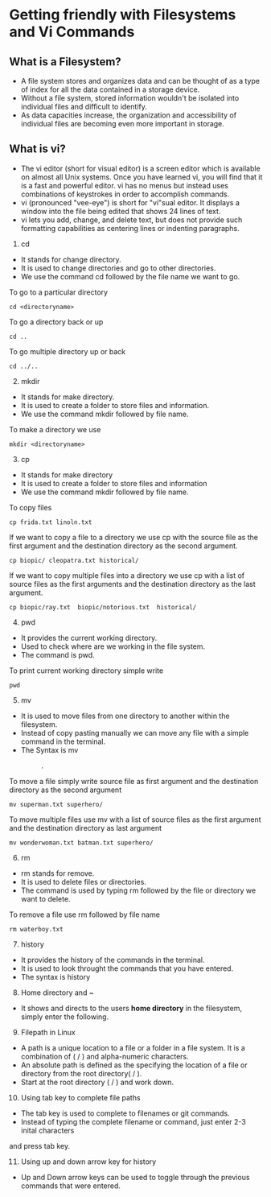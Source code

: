# Getting friendly with Filesystems and Vi Commands



## What is a Filesystem?

* A file system stores and organizes data and can be thought of as a type of index for all the data contained in a storage device.
* Without a file system, stored information wouldn't be isolated into individual files and difficult to identify.
* As data capacities increase, the organization and accessibility of individual files are becoming even more important in storage.

## What is vi?
* The vi editor (short for visual editor) is a screen editor which is available on almost all Unix systems. Once you have learned vi, you will find that it is a fast and powerful editor. vi has no menus but instead uses combinations of keystrokes in order to accomplish commands. 
* vi (pronounced "vee-eye") is short for "vi"sual editor. It displays a window into the file being edited that shows 24 lines of text.
* vi lets you add, change, and delete text, but does not provide such formatting capabilities as centering lines or indenting paragraphs.



1. cd

* It stands for change directory. 
* It is used to change directories and go to other directories.
* We use the command cd followed by the file name we want to go.

To go to a particular directory
```
cd <directoryname>
```
To go a directory back or up
```  
cd ..
```
To go multiple directory up or back
```
cd ../..
```

2. mkdir

* It stands for make directory.
* It is used to create a folder to store files and information. 
* We use the command mkdir followed by file name.

To make a directory we use
```
mkdir <directoryname>
```

3. cp 
* It stands for make directory
* It is used to create a folder to store files and information 
* We use the command mkdir followed by file name. 

To copy files 
```
cp frida.txt linoln.txt
```
If we want to copy a file to a directory we use cp with the source file as the first argument and the destination directory as the second argument.
```
cp biopic/ cleopatra.txt historical/
```
If we want to copy multiple files into a directory we use cp with a list of source files as the first arguments and the destination directory as the last argument.
```
cp biopic/ray.txt  biopic/notorious.txt  historical/
```

4. pwd 
* It provides the current working directory. 
* Used to check where are we working in the file system. 
* The command is pwd.

To print current working directory simple write 
```
pwd
```
5. mv  

* It is used to move files from one directory to another within the filesystem. 
* Instead of copy pasting manually we can move any file with a simple command in the terminal. 
* The Syntax is mv <filename> <dir>.

To move a file simply write source file as first argument and the destination directory as the second argument
```
mv superman.txt superhero/
``` 
To move multiple files use mv with a list of source files as the first argument and the destination directory as last argument
```
mv wonderwoman.txt batman.txt superhero/
```
6. rm   

* rm stands for remove. 
* It is used to delete files or directories. 
* The command is used by typing rm followed by the file or directory we want to delete.

To remove a file use rm followed by file name
```
rm waterboy.txt
``` 
7. history 

* It provides the history of the commands in the terminal. 
* It is used to look throught the commands that you have entered. 
* The syntax is history

8. Home directory and ~
* It shows and directs to the users **home directory** in the filesystem, simply enter the following.

9. Filepath in Linux
* A path is a unique location to a file or a folder in a file system. It is a combination of ( / ) and alpha-numeric characters.
* An absolute path is defined as the specifying the location of a file or directory from the root directory( / ).
* Start at the root directory ( / ) and work down.

10. Using tab key to complete file paths
* The tab key is used to complete to filenames or git commands.
* Instead of typing the complete filename or command, just enter 2-3 inital characters
 
and press tab key.

11. Using up and down arrow key for history
* Up and Down arrow keys can be used to toggle through the previous commands that were entered.
